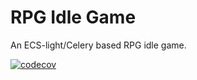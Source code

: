 # RPG Idle Game 
 
An ECS-light/Celery based RPG idle game. 

[![codecov](https://codecov.io/gh/planeflake/sworn/branch/main/graph/badge.svg?token=EJITWQI3TA)](https://codecov.io/gh/planeflake/sworn)

